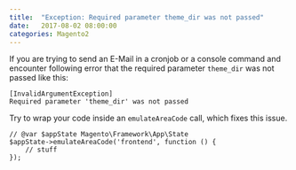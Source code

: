 ```yaml
---
title:  "Exception: Required parameter theme_dir was not passed"
date:   2017-08-02 08:00:00
categories: Magento2
---
```


If you are trying to send an E-Mail in a cronjob or a console command and encounter following error that the required parameter `theme_dir` was not passed like this:

    [InvalidArgumentException]
    Required parameter 'theme_dir' was not passed

Try to wrap your code inside an `emulateAreaCode` call, which fixes this issue.

    // @var $appState Magento\Framework\App\State
    $appState->emulateAreaCode('frontend', function () {
        // stuff
    });
